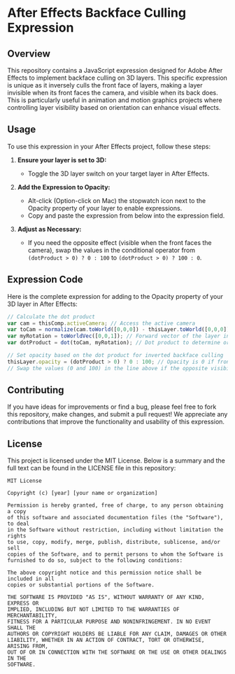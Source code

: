 # After Effects Backface Culling Expression

## Overview
This repository contains a JavaScript expression designed for Adobe After Effects to implement backface culling on 3D layers. This specific expression is unique as it inversely culls the front face of layers, making a layer invisible when its front faces the camera, and visible when its back does. This is particularly useful in animation and motion graphics projects where controlling layer visibility based on orientation can enhance visual effects.

## Usage
To use this expression in your After Effects project, follow these steps:

1. **Ensure your layer is set to 3D:**
   - Toggle the 3D layer switch on your target layer in After Effects.

2. **Add the Expression to Opacity:**
   - Alt-click (Option-click on Mac) the stopwatch icon next to the Opacity property of your layer to enable expressions.
   - Copy and paste the expression from below into the expression field.

3. **Adjust as Necessary:**
   - If you need the opposite effect (visible when the front faces the camera), swap the values in the conditional operator from `(dotProduct > 0) ? 0 : 100` to `(dotProduct > 0) ? 100 : 0`.

## Expression Code
Here is the complete expression for adding to the Opacity property of your 3D layer in After Effects:

```javascript
// Calculate the dot product
var cam = thisComp.activeCamera; // Access the active camera
var toCam = normalize(cam.toWorld([0,0,0]) - thisLayer.toWorld([0,0,0])); // Vector from layer to camera
var myRotation = toWorldVec([0,0,1]); // Forward vector of the layer in world space
var dotProduct = dot(toCam, myRotation); // Dot product to determine orientation relative to camera

// Set opacity based on the dot product for inverted backface culling
thisLayer.opacity = (dotProduct > 0) ? 0 : 100; // Opacity is 0 if front face is towards the camera, 100 if back face is
// Swap the values (0 and 100) in the line above if the opposite visibility effect is desired
```

## Contributing
If you have ideas for improvements or find a bug, please feel free to fork this repository, make changes, and submit a pull request! We appreciate any contributions that improve the functionality and usability of this expression.

## License
This project is licensed under the MIT License. Below is a summary and the full text can be found in the LICENSE file in this repository:

```
MIT License

Copyright (c) [year] [your name or organization]

Permission is hereby granted, free of charge, to any person obtaining a copy
of this software and associated documentation files (the "Software"), to deal
in the Software without restriction, including without limitation the rights
to use, copy, modify, merge, publish, distribute, sublicense, and/or sell
copies of the Software, and to permit persons to whom the Software is
furnished to do so, subject to the following conditions:

The above copyright notice and this permission notice shall be included in all
copies or substantial portions of the Software.

THE SOFTWARE IS PROVIDED "AS IS", WITHOUT WARRANTY OF ANY KIND, EXPRESS OR
IMPLIED, INCLUDING BUT NOT LIMITED TO THE WARRANTIES OF MERCHANTABILITY,
FITNESS FOR A PARTICULAR PURPOSE AND NONINFRINGEMENT. IN NO EVENT SHALL THE
AUTHORS OR COPYRIGHT HOLDERS BE LIABLE FOR ANY CLAIM, DAMAGES OR OTHER
LIABILITY, WHETHER IN AN ACTION OF CONTRACT, TORT OR OTHERWISE, ARISING FROM,
OUT OF OR IN CONNECTION WITH THE SOFTWARE OR THE USE OR OTHER DEALINGS IN THE
SOFTWARE.
```

